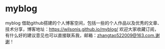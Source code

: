 # myblog
myblog
借助github搭建的个人博客空间，包括一些的个人作品以及优秀的文章、技术分享，博客地址：https://wilsonis.github.io/myblog/ 
欢迎大家收藏订阅，有什么好的建议意见也可以直接联系我，邮箱：zhangtao522009@163.com.谢谢！
